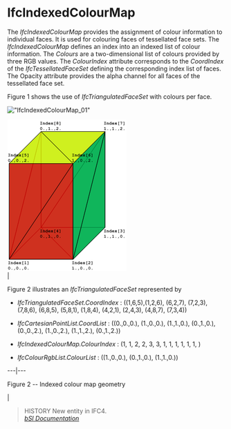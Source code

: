 IfcIndexedColourMap
===================
The _IfcIndexedColourMap_ provides the assignment of colour information to
individual faces. It is used for colouring faces of tessellated face sets. The
_IfcIndexedColourMap_ defines an index into an indexed list of colour
information. The _Colours_ are a two-dimensional list of colours provided by
three RGB values. The _ColourIndex_ attribute corresponds to the _CoordIndex_
of the _IfcTessellatedFaceSet_ defining the corresponding index list of faces.
The Opacity attribute provides the alpha channel for all faces of the
tessellated face set.  
  
Figure 1 shows the use of _IfcTriangulatedFaceSet_ with colours per face.  
  
!["IfcIndexedColourMap_01"](figures/ifcindexedcolourmap-fig1.png "Figure 1 --
Indexed colour map")  
  
  
  
  
  
![IfcIndexedColourMap_example-01](figures/ifcindexedcolourmap_example-01.png)  
|  



  
Figure 2 illustrates an _IfcTriangulatedFaceSet_ represented by  

  

  * _IfcTriangulatedFaceSet.CoordIndex_ : ((1,6,5),(1,2,6), (6,2,7), (7,2,3), (7,8,6), (6,8,5), (5,8,1), (1,8,4), (4,2,1), (2,4,3), (4,8,7), (7,3,4))
  

  * _IfcCartesianPointList.CoordList_ : ((0.,0.,0.), (1.,0.,0.), (1.,1.,0.), (0.,1.,0.), (0.,0.,2.), (1.,0.,2.), (1.,1.,2.), (0.,1.,2.))
  

  * _IfcIndexedColourMap.ColourIndex_ : (1, 1, 2, 2, 3, 3, 1, 1, 1, 1, 1, 1, )
  

  * _IfcColourRgbList.ColourList_ : ((1.,0.,0.), (0.,1.,0.), (1.,1.,0.))
  

  
  
  
---|---  
  
  

Figure 2 -- Indexed colour map geometry

  
|  
  
  
  
  
> HISTORY  New entity in IFC4.  
[ _bSI
Documentation_](https://standards.buildingsmart.org/IFC/DEV/IFC4_2/FINAL/HTML/schema/ifcpresentationappearanceresource/lexical/ifcindexedcolourmap.htm)


